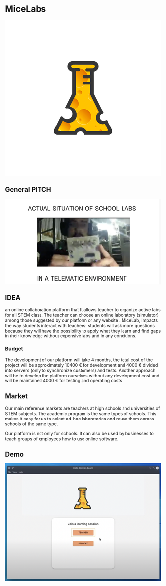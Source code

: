 # MiceLabs


![Demo](logo_MiceLab.png) 
## General PITCH

[![Preview](preview.png)](https://www.youtube.com/watch?v=cRrocfKunXg)
## IDEA

an online collaboration platform that It allows teacher to organize active labs for all STEM class. The teacher can choose an online laboratory (simulator) among those suggested by our platform or any website .
MiceLab, impacts the way students interact with teachers: students will ask more questions because they will have the possibility to apply what they learn and find gaps in their knowledge without expensive labs and in any conditions.

### Budget

The development of our platform will take 4 months, the total cost of the project will be approximately 10400 € for development and 4000 € divided into servers (only to synchronize customers) and tests.
Another approach will be to develop the platform ourselves without any development cost and will be maintained 4000 € for testing and operating costs

## Market

Our main reference markets are teachers at high schools and universities of STEM subjects. The academic program is the same types of schools. This makes it easy for us to select ad-hoc laboratories and reuse them across schools of the same type.

Our platform is not only for schools. It can also be used by businesses to teach groups of employees how to use online software.

## Demo


[![Demo](prototype.png)](https://youtu.be/jOIGVIbiFHw)
